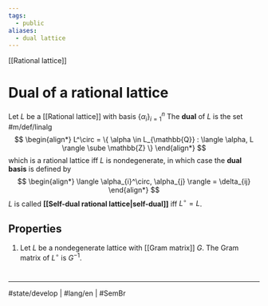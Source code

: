 ```yaml
---
tags:
  - public
aliases:
  - dual lattice
---
```

[[Rational lattice]]
# Dual of a rational lattice

Let $L$ be a [[Rational lattice]] with basis $\{ \alpha_{i} \}_{i=1}^n$
The **dual** of $L$ is the set #m/def/linalg 
$$
\begin{align*}
L^\circ = \{ \alpha \in L_{\mathbb{Q}} : \langle \alpha, L \rangle \sube \mathbb{Z} \}
\end{align*}
$$
which is a rational lattice iff $L$ is nondegenerate,
in which case the **dual basis** is defined by
$$
\begin{align*}
\langle \alpha_{i}^\circ, \alpha_{j} \rangle = \delta_{ij}
\end{align*}
$$
$L$ is called **[[Self-dual rational lattice|self-dual]]** iff $L^\circ = L$.

## Properties

1. Let $L$ be a nondegenerate lattice with [[Gram matrix]] $G$.
    The Gram matrix of $L^\circ$ is $G^{-1}$.

#
---
#state/develop | #lang/en | #SemBr
